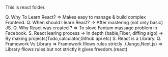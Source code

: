 This is react folder.

Q. Why To Learn React?
=> Makes easy to manage & build complex Frontend.
Q. When should I learn React?
=> After mastering (not only basic) JS.
Q. Why React was created ?
=> To slove Fantum massage problem in Facebook.
S. React learing process
=> In depth (bable,Fiber, diffing algo)
=> By making projects(Todo,calculator,Github api etc)
S. React is a Library.
Q. Framework Vs Library
=> Framework fllows rules strictly .(Jango,Next.js)
=> Library fllows rules but not strictly it gives freedom.(react)
